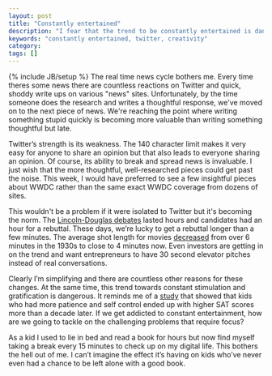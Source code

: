 ```yaml
---
layout: post
title: "Constantly entertained"
description: "I fear that the trend to be constantly entertained is dangerous and going to cause problems, especially for newer generations."
keywords: "constantly entertained, twitter, creativity"
category:
tags: []
---
```

{% include JB/setup %}
The real time news cycle bothers me. Every time theres some news there are countless reactions on Twitter and quick, shoddy write ups on various "news" sites. Unfortunately, by the time someone does the research and writes a thoughtful response, we've moved on to the next piece of news. We're reaching the point where writing something stupid quickly is becoming more valuable than writing something thoughtful but late.

Twitter’s strength is its weakness. The 140 character limit makes it very easy for anyone to share an opinion but that also leads to everyone sharing an opinion. Of course, its ability to break and spread news is invaluable. I just wish that the more thoughtful, well-researched pieces could get past the noise. This week, I would have preferred to see a few insightful pieces about WWDC rather than the same exact WWDC coverage from dozens of sites.

This wouldn't be a problem if it were isolated to Twitter but it's becoming the norm. The <a href="http://en.wikipedia.org/wiki/Lincoln-Douglas_debates_of_1858" target="_blank">Lincoln-Douglas debates</a> lasted hours and candidates had an hour for a rebuttal. These days, we’re lucky to get a rebuttal longer than a few minutes. The average shot length for movies <a href="http://www.academia.edu/610807/Quicker_Faster_Darker_Changes_in_Hollywood_Film_Over_75_Years" target="_blank">decreased</a> from over 6 minutes in the 1930s to close to 4 minutes now. Even investors are getting in on the trend and want entrepreneurs to have 30 second elevator pitches instead of real conversations.

Clearly I’m simplifying and there are countless other reasons for these changes. At the same time, this trend towards constant stimulation and gratification is dangerous. It reminds me of a <a href="http://en.wikipedia.org/wiki/Stanford_marshmallow_experiment" target="_blank">study</a> that showed that kids who had more patience and self control ended up with higher SAT scores more than a decade later. If we get addicted to constant entertainment, how are we going to tackle on the challenging problems that require focus?

As a kid I used to lie in bed and read a book for hours but now find myself taking a break every 15 minutes to check up on my digital life. This bothers the hell out of me. I can’t imagine the effect it’s having on kids who’ve never even had a chance to be left alone with a good book.